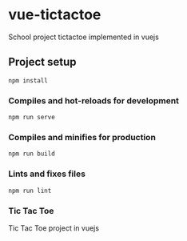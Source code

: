 # vue-tictactoe
School project
tictactoe implemented in vuejs 

## Project setup 
```
npm install
```

### Compiles and hot-reloads for development
```
npm run serve
```

### Compiles and minifies for production
```
npm run build
```

### Lints and fixes files
```
npm run lint
```

### Tic Tac Toe
Tic Tac Toe project in vuejs

